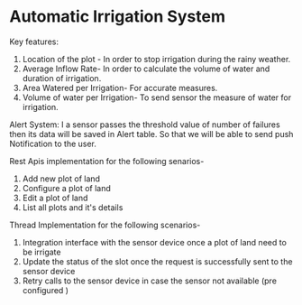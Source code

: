 # Automatic Irrigation System

Key features:
1. Location of the plot - In order to stop irrigation during the rainy weather.
2. Average Inflow Rate- In order to calculate the volume of water and duration of irrigation.
3. Area Watered per Irrigation- For accurate measures.
4. Volume of water per Irrigation- To send sensor the measure of water for irrigation.

Alert System:
I a sensor passes the threshold value of number of failures then its data will be saved in Alert table. So that we will be able to send push Notification to the user.

Rest Apis implementation for the following senarios-
1. Add new plot of land
2. Configure a plot of land
3. Edit a plot of land
4. List all plots and it's details

Thread Implementation for the following scenarios-
1. Integration interface with the sensor device once a plot of land need to be irrigate
2. Update the status of the slot once the request is successfully sent to the sensor device
3. Retry calls to the sensor device in case the sensor not available (pre configured )

